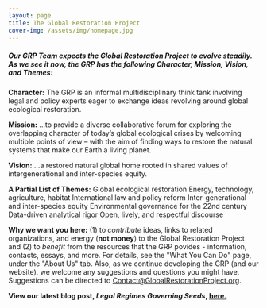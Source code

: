 ```yaml
---
layout: page
title: The Global Restoration Project
cover-img: /assets/img/homepage.jpg
---
```

##### Our GRP Team expects the Global Restoration Project to evolve steadily.  As we see it now, the GRP has the following Character, Mission, Vision, and Themes:
 
**Character:** The GRP is an informal multidisciplinary think tank involving legal and policy experts eager to exchange ideas revolving around global ecological restoration.
 
**Mission:** ...to provide a diverse collaborative forum for exploring the overlapping character of today’s global ecological crises by welcoming multiple points of view – with the aim of finding ways to restore the natural systems that make our Earth a living planet.
 
**Vision:** ...a restored natural global home rooted in shared values of intergenerational and inter-species equity.
 
**A Partial List of Themes:**
  Global ecological restoration
  Energy, technology, agriculture, habitat
  International law and policy reform
  Inter-generational and inter-species equity
  Environmental governance for the 22nd century
  Data-driven analytical rigor
  Open, lively, and respectful discourse

**Why we want you here:** (1) to *contribute* ideas, links to related organizations, and energy (**not money**) to the Global Restoration Project and (2) to *benefit* from the resources that the GRP povides - information, contacts, essays, and more.  For details, see the "What You Can Do" page, under the "About Us" tab. Also, as we continue developing the GRP (and our website), we welcome any suggestions and questions you might have.  Suggestions can be directed to Contact@GlobalRestorationProject.org.

**View our latest blog post, *Legal Regimes Governing Seeds*, [here.](https://globalrestorationproject.org/2021-04-30-legal-seed-regimes/)**






